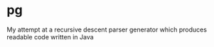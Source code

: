 # pg
My attempt at a recursive descent parser generator which produces readable code written in Java
